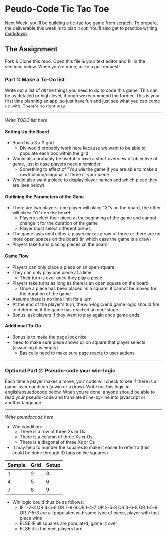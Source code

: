 # Peudo-Code Tic Tac Toe

Next Week, you'll be building a [tic-tac-toe](https://en.wikipedia.org/wiki/Tic-tac-toe) game from scratch. To prepare, the deliverable this week is to plan it out! You'll also get to practice writing [markdown](https://guides.github.com/features/mastering-markdown/).

## The Assignment

Fork & Clone this repo. Open this file in your text editor and fill in the sections below. When you're done, make a pull request!

### Part 1: Make a To-Do list

Write out a list of *all* the things you need to do to code this game. This can be as detailed or high-level, though we recommend the former. This is your first time planning an app, so just have fun and just see what you can come up with. There's no right way.

---

*Write TODO list here*
#### Setting Up the Board
* Board is a 3 x 3 grid
  * Div would probably work here because we want to be able to populate each box within the grid
* Would also probably be useful to have a short overview of objective of game, just in case players need a reminder
  * Something to effect of "You win the game if you are able to make a row/column/diagonal of three of your piece
* Would also want a place to display player names and which piece they are (see below)

#### Outlining the Parameters of the Game
* There are two players: one player will place "X"s on the board, the other will place "O"s on the board
  * Players select their piece at the beginning of the game and cannot change it for the duration of the game
  * Player must select different pieces
* The game lasts until either a player makes a row of three or there are no more open spaces on the board (in which case the game is a draw)
* Players take turns placing pieces on the board

#### Game Flow
* Players can only place a piece on an open square
* They can only play one piece at a time
  * Their turn is over once they play a piece
* Players take turns as long as there is an open square on the board
  * Once a piece has been placed on a square, it cannot be moved for the duration of the game
* Assume there is no time limit for a turn
* At the end of the player's turn, the win-logic/end game logic should fire to determine if the game has reached an end-stage
* Bonus: ask players if they want to play again once game ends.

#### Additional To-Do
* Bonus is to make the page look nice
* Need to make sure piece shows up on square that player selects (assuming it is empty)
  * Basically need to make sure page reacts to user actions
---

### Optional Part 2: Pseudo-code your win-logic

Each time a player makes a move, your code will check to see if there is a game-over condition (a win or a draw). Write out this logic in english/psuedocode below. When you're done, anyone should be able to read your pseudo-code and translate it line-by-line into javascript or another language.

---

*Write psuedocode here*
* Win condition:
  * There is a row of three Xs or Os
  * There is a column of three Xs or Os
  * There is a diagonal of three Xs or Os
* It may help to number the squares to make it easier to refer to (this could be done through ID tags on the squares)

Sample | Grid | Setup
-----|-----|-----
  1 | 2 | 3
  4 | 5 | 6
  7 | 8 | 9

  * Win logic could thus be as follows:
    * IF 1-2-3 OR 4-5-6 OR 7-8-9
    OR 1-4-7 OR 2-5-8 OR 3-6-8
    OR 1-5-9 OR 7-5-3 are all populated with same type of piece, player with that piece wins
    * ELSE IF all squares are populated, game is over
    * ELSE it is the next players turn
